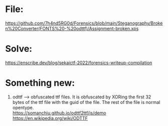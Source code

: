 # File:
https://github.com/7h4nd5RG0d/Forensics/blob/main/Steganography/Broken%20Converter(FONTS%20-%20odttf)/Assignment-broken.xps
# Solve: 
https://enscribe.dev/blog/sekaictf-2022/forensics-writeup-compilation

# Something new:
1) odttf --> obfuscated ttf files. It is obfuscated by XORing the first 32 bytes of the ttf file with the guid of the file. The rest of the file is normal opentype.  
https://somanchiu.github.io/odttf2ttf/js/demo  
https://en.wikipedia.org/wiki/ODTTF  
